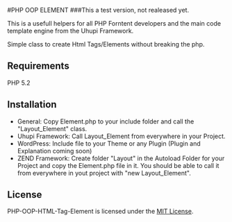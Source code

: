 #PHP OOP ELEMENT
###This a test version, not realeased yet.

This is a usefull helpers for all PHP Forntent developers and the main code template engine from the Uhupi Framework.

Simple class to create Html Tags/Elements without breaking the php.

## Requirements
PHP 5.2
## Installation
* General: Copy Element.php to your include folder and call the "Layout_Element" class.
* Uhupi Framework: Call Layout_Element from everywhere in your Project.
* WordPress: Include file to your Theme or any Plugin (Plugin and Explanation coming soon)
* ZEND Framework: Create folder "Layout" in the Autoload Folder for your Project and copy the Element.php file in it. You should be able to call it from everywhere in yout project with "new Layout_Element".

## License
PHP-OOP-HTML-Tag-Element is licensed under the [MIT License](http://opensource.org/licenses/MIT).
